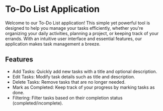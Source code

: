 <!DOCTYPE html>
<html lang="en">
<head>
  <meta charset="UTF-8">
  <meta name="viewport" content="width=device-width, initial-scale=1.0">
</head>
<body>
  <h1>To-Do List Application</h1>
  <p>Welcome to our To-Do List application! This simple yet powerful tool is designed to help you manage your tasks efficiently, whether you're organizing your daily activities, planning a project, or keeping track of your errands. With an intuitive user interface and essential features, our application makes task management a breeze.</p>

  <h2>Features</h2>
  <ul>
    <li>Add Tasks: Quickly add new tasks with a title and optional description.</li>
    <li>Edit Tasks: Modify task details such as title and description.</li>
    <li>Delete Tasks: Remove tasks that are no longer needed.</li>
    <li>Mark as Completed: Keep track of your progress by marking tasks as done.</li>
    <li>Filtering: Filter tasks based on their completion status (completed/incomplete).</li>
  </ul>
</body>
</html>

